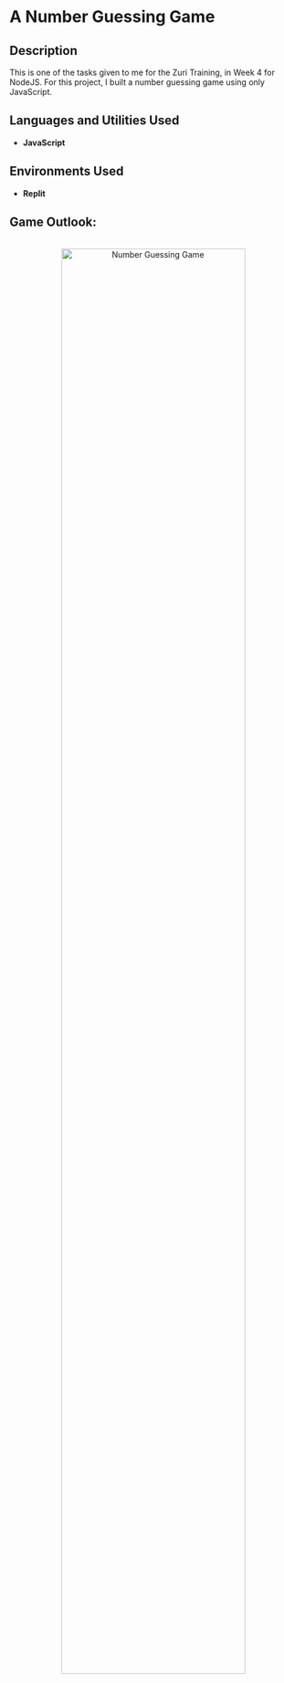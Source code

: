 <h1>A Number Guessing Game</h1>

<h2>Description</h2>
This is one of the tasks given to me for the Zuri Training, in Week 4 for NodeJS. For this project, I built a number guessing game using only JavaScript.
<br />


<h2>Languages and Utilities Used</h2>

- <b>JavaScript</b> 

<h2>Environments Used </h2>

- <b>Replit</b>

<h2>Game Outlook:</h2>

<p align="center">
<br/>
<img src="https://user-images.githubusercontent.com/73527320/197192608-b041b6f2-9eb2-4f67-ba12-da9c7467bf83.png" height="80%" width="80%" alt="Number Guessing Game"/>
</P>
